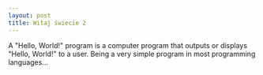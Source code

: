 ```yaml
---
layout: post
title: Witaj świecie 2
---
```


A "Hello, World!" program is a computer program that outputs or displays "Hello, World!" to a user. Being a very simple program in most programming languages...
